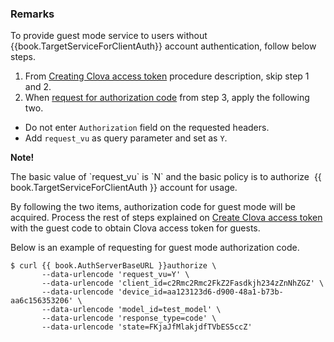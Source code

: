 ### Remarks
To provide guest mode service to users without {{book.TargetServiceForClientAuth}} account authentication, follow below steps.

1. From [Creating Clova access token](/CIC/Guides/Interact_with_CIC.md#CreateClovaAccessToken) procedure description, skip step 1 and 2.
2. When [request for authorization code](#RequestAuthorizationCode) from step 3, apply the following two.
  * Do not enter `Authorization` field on the requested headers.
  * Add `request_vu` as query parameter and set as `Y`.

<div class="note">
  <p><strong>Note!</strong></p>
  <p>The basic value of `request_vu` is `N` and the basic policy is to authorize  {{ book.TargetServiceForClientAuth }} account for usage. </p>
</div>

By following the two items, authorization code for guest mode will be acquired. Process the rest of steps explained on [Create Clova access token](/CIC/Guides/Interact_with_CIC.md#CreateClovaAccessToken) with the guest code to obtain Clova access token for guests.

Below is an example of requesting for guest mode authorization code.

<pre><code>$ curl {{ book.AuthServerBaseURL }}authorize \
       --data-urlencode 'request_vu=Y' \
       --data-urlencode 'client_id=c2Rmc2Rmc2FkZ2Fasdkjh234zZnNhZGZ' \
       --data-urlencode 'device_id=aa123123d6-d900-48a1-b73b-aa6c156353206' \
       --data-urlencode 'model_id=test_model' \
       --data-urlencode 'response_type=code' \
       --data-urlencode 'state=FKjaJfMlakjdfTVbES5ccZ'
</code></pre>
